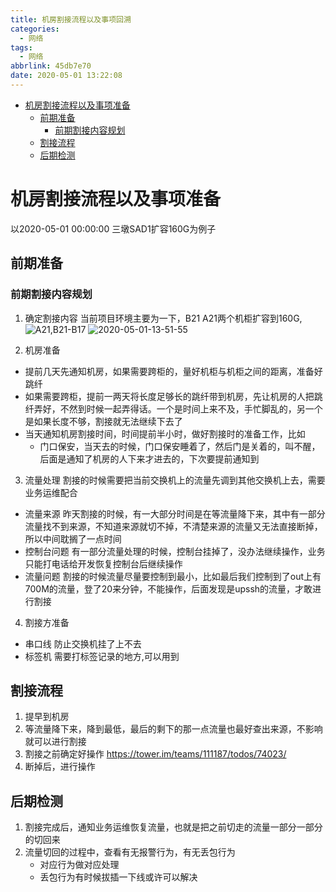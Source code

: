 ```yaml
---
title: 机房割接流程以及事项回溯
categories:
  - 网络
tags:
  - 网络
abbrlink: 45db7e70
date: 2020-05-01 13:22:08
---
```



<!-- @import "[TOC]" {cmd="toc" depthFrom=1 depthTo=6 orderedList=false} -->

<!-- code_chunk_output -->

- [机房割接流程以及事项准备](#机房割接流程以及事项准备)
  - [前期准备](#前期准备)
    - [前期割接内容规划](#前期割接内容规划)
  - [割接流程](#割接流程)
  - [后期检测](#后期检测)

<!-- /code_chunk_output -->

<!-- more -->



# 机房割接流程以及事项准备
以2020-05-01 00:00:00 三墩SAD1扩容160G为例子

## 前期准备

### 前期割接内容规划
1. 确定割接内容
当前项目环境主要为一下，B21 A21两个机柜扩容到160G,
![A21,B21-B17](http://noback.upyun.com/2020-05-01-13-38-24.png)
![2020-05-01-13-51-55](http://noback.upyun.com/2020-05-01-13-51-55.png)

2. 机房准备
- 提前几天先通知机房，如果需要跨柜的，量好机柜与机柜之间的距离，准备好跳纤
- 如果需要跨柜，提前一两天将长度足够长的跳纤带到机房，先让机房的人把跳纤弄好，不然到时候一起弄得话。一个是时间上来不及，手忙脚乱的，另一个是如果长度不够，割接就无法继续下去了
- 当天通知机房割接时间，时间提前半小时，做好割接时的准备工作，比如
    - 门口保安，当天去的时候，门口保安睡着了，然后门是关着的，叫不醒，后面是通知了机房的人下来才进去的，下次要提前通知到

3. 流量处理
割接的时候需要把当前交换机上的流量先调到其他交换机上去，需要业务运维配合
- 流量来源
昨天割接的时候，有一大部分时间是在等流量降下来，其中有一部分流量找不到来源，不知道来源就切不掉，不清楚来源的流量又无法直接断掉，所以中间耽搁了一点时间
- 控制台问题
有一部分流量处理的时候，控制台挂掉了，没办法继续操作，业务只能打电话给开发恢复控制台后继续操作
- 流量问题
割接的时候流量尽量要控制到最小，比如最后我们控制到了out上有700M的流量，登了20来分钟，不能操作，后面发现是upssh的流量，才敢进行割接

4. 割接方准备
- 串口线
防止交换机挂了上不去
- 标签机
需要打标签记录的地方,可以用到

## 割接流程
1. 提早到机房
2. 等流量降下来，降到最低，最后的剩下的那一点流量也最好查出来源，不影响就可以进行割接
3. 割接之前确定好操作 https://tower.im/teams/111187/todos/74023/
4. 断掉后，进行操作

## 后期检测
1. 割接完成后，通知业务运维恢复流量，也就是把之前切走的流量一部分一部分的切回来
2. 流量切回的过程中，查看有无报警行为，有无丢包行为
    - 对应行为做对应处理
    - 丢包行为有时候拔插一下线或许可以解决